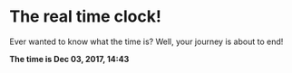 # The real time clock!

Ever wanted to know what the time is? Well, your journey is about to end!

**The time is Dec 03, 2017, 14:43**